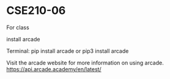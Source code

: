 # CSE210-06
For class

install arcade

Terminal:
pip install arcade
or
pip3 install arcade

Visit the arcade website for more information on using arcade. 
https://api.arcade.academy/en/latest/